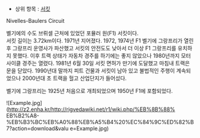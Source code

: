   * 상위 항목 : [서킷](%EC%84%9C%ED%82%B7.md)  

Nivelles-Baulers Circuit

벨기에의 수도 브뤼셀 근처에 있었던 포뮬러 원(F1) 서킷이다.  
서킷 길이는 3.72km이다. 1971년 지어졌다. 1972, 1974년 F1 벨기에 그랑프리가 열린 후 그랑프리 운영사가 파산했고 서킷의
안전도도 낮아서 더 이상 F1 그랑프리를 유치하지 못했다. 이후 트랙 상태가 자동차 경주를 하기에는 좋지 않았으나 1980년까지 모터사이클
경주는 열렸다. 1981년 6월 30일 서킷 면허가 만기에 도달했고 마침내 트랙은 문을 닫았다. 1990년대 말까지 피트 건물과 서킷이 남아
있고 불법적인 주행이 계속되었으나 2000년대 초 트랙을 헐고 산업단지가 들어섰다.

벨기에 그랑프리는 1925년 처음으로 개최되었으며 1950년 F1에 포함되었다.

![Example.jpg](http://z2.enha.kr/http://rigvedawiki.net/r1/wiki.php/%EB%8B%88%
EB%B2%A8-%EB%B3%BC%EB%A0%88%EB%A5%B4%20%EC%84%9C%ED%82%B7?action=download&valu
e=Example.jpg)

